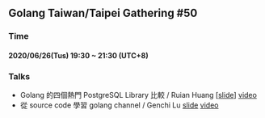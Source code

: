 ## Golang Taiwan/Taipei Gathering #50

### Time

#### 2020/06/26(Tus) 19:30 ~ 21:30  (UTC+8)

### Talks

- Golang 的四個熱門 PostgreSQL Library 比較 / Ruian Huang  [[slide](slides/golang-pg-libs-comparasion.pdf)] [video]()
- 從 source code 學習 golang channel / Genchi Lu [slide]() [video]()

